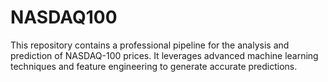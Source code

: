 # NASDAQ100
This repository contains a professional pipeline for the analysis and prediction of NASDAQ-100 prices. It leverages advanced machine learning techniques and feature engineering to generate accurate predictions.
